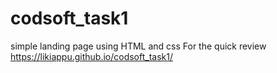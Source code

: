 # codsoft_task1
simple landing page using HTML and css
For the quick review  https://likiappu.github.io/codsoft_task1/
